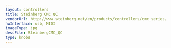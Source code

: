 ```yaml
---
layout: controllers
title: Steinberg CMC QC
vendorUrl: http://www.steinberg.net/en/products/controllers/cmc_series/models/cmc_qc.html
hwInterface: usb, MIDI
imageType: jpg
descFile: SteinbergCMC_QC
type: knobs
---
```


